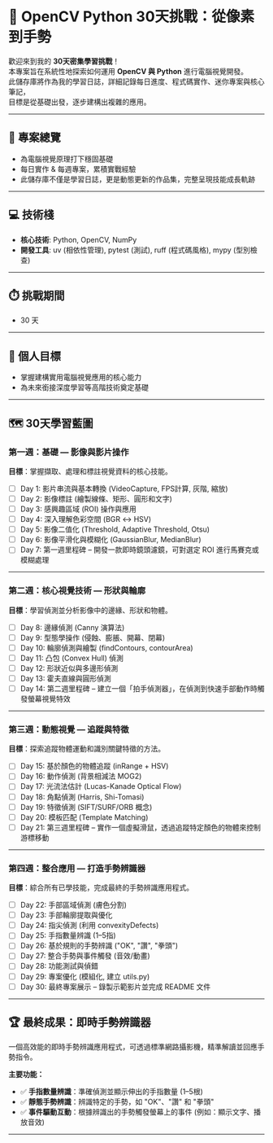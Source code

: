 # 🚀 OpenCV Python 30天挑戰：從像素到手勢

歡迎來到我的 **30天密集學習挑戰**！  
本專案旨在系統性地探索如何運用 **OpenCV 與 Python** 進行電腦視覺開發。  
此儲存庫將作為我的學習日誌，詳細記錄每日進度、程式碼實作、迷你專案與核心筆記，  
目標是從基礎出發，逐步建構出複雜的應用。

---

## 🎯 專案總覽
- 為電腦視覺原理打下穩固基礎  
- 每日實作 & 每週專案，累積實戰經驗  
- 此儲存庫不僅是學習日誌，更是動態更新的作品集，完整呈現技能成長軌跡  

---

## 💻 技術棧
- **核心技術**: Python, OpenCV, NumPy  
- **開發工具**: uv (相依性管理), pytest (測試), ruff (程式碼風格), mypy (型別檢查)  

---

## ⏱️ 挑戰期間
- 30 天

---

## 🌟 個人目標
- 掌握建構實用電腦視覺應用的核心能力  
- 為未來銜接深度學習等高階技術奠定基礎  

---

## 🗺️ 30天學習藍圖

### 第一週：基礎 — 影像與影片操作
**目標**：掌握擷取、處理和標註視覺資料的核心技能。  

- [ ] Day 1: 影片串流與基本轉換 (VideoCapture, FPS計算, 灰階, 縮放)  
- [ ] Day 2: 影像標註 (繪製線條、矩形、圓形和文字)  
- [ ] Day 3: 感興趣區域 (ROI) 操作與應用  
- [ ] Day 4: 深入理解色彩空間 (BGR ↔ HSV)  
- [ ] Day 5: 影像二值化 (Threshold, Adaptive Threshold, Otsu)  
- [ ] Day 6: 影像平滑化與模糊化 (GaussianBlur, MedianBlur)  
- [ ] Day 7: 第一週里程碑 – 開發一款即時鏡頭濾鏡，可對選定 ROI 進行馬賽克或模糊處理  

---

### 第二週：核心視覺技術 — 形狀與輪廓
**目標**：學習偵測並分析影像中的邊緣、形狀和物體。  

- [ ] Day 8: 邊緣偵測 (Canny 演算法)  
- [ ] Day 9: 型態學操作 (侵蝕、膨脹、開幕、閉幕)  
- [ ] Day 10: 輪廓偵測與繪製 (findContours, contourArea)  
- [ ] Day 11: 凸包 (Convex Hull) 偵測  
- [ ] Day 12: 形狀近似與多邊形偵測  
- [ ] Day 13: 霍夫直線與圓形偵測  
- [ ] Day 14: 第二週里程碑 – 建立一個「拍手偵測器」，在偵測到快速手部動作時觸發螢幕視覺特效  

---

### 第三週：動態視覺 — 追蹤與特徵
**目標**：探索追蹤物體運動和識別關鍵特徵的方法。  

- [ ] Day 15: 基於顏色的物體追蹤 (inRange + HSV)  
- [ ] Day 16: 動作偵測 (背景相減法 MOG2)  
- [ ] Day 17: 光流法估計 (Lucas-Kanade Optical Flow)  
- [ ] Day 18: 角點偵測 (Harris, Shi-Tomasi)  
- [ ] Day 19: 特徵偵測 (SIFT/SURF/ORB 概念)  
- [ ] Day 20: 模板匹配 (Template Matching)  
- [ ] Day 21: 第三週里程碑 – 實作一個虛擬滑鼠，透過追蹤特定顏色的物體來控制游標移動  

---

### 第四週：整合應用 — 打造手勢辨識器
**目標**：綜合所有已學技能，完成最終的手勢辨識應用程式。  

- [ ] Day 22: 手部區域偵測 (膚色分割)  
- [ ] Day 23: 手部輪廓提取與優化  
- [ ] Day 24: 指尖偵測 (利用 convexityDefects)  
- [ ] Day 25: 手指數量辨識 (1–5指)  
- [ ] Day 26: 基於規則的手勢辨識 ("OK", "讚", "拳頭")  
- [ ] Day 27: 整合手勢與事件觸發 (音效/動畫)  
- [ ] Day 28: 功能測試與偵錯  
- [ ] Day 29: 專案優化 (模組化, 建立 utils.py)  
- [ ] Day 30: 最終專案展示 – 錄製示範影片並完成 README 文件  

---

## 🏆 最終成果：即時手勢辨識器

一個高效能的即時手勢辨識應用程式，可透過標準網路攝影機，精準解讀並回應手勢指令。  

**主要功能：**  
- ✅ **手指數量辨識**：準確偵測並顯示伸出的手指數量 (1–5根)  
- ✅ **靜態手勢辨識**：辨識特定的手勢，如 "OK"、"讚" 和 "拳頭"  
- ✅ **事件驅動互動**：根據辨識出的手勢觸發螢幕上的事件 (例如：顯示文字、播放音效)  

---
